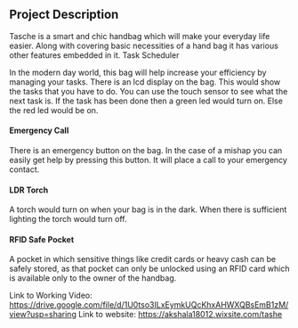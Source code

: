 ## Project Description

Tasche is a smart and chic handbag which will make your everyday life easier. Along with covering basic necessities of a hand bag it has various other features embedded in it.
Task Scheduler

In the modern day world, this bag will help increase your efficiency by managing your tasks.
There is an lcd display on the bag. This would show the tasks that you have to do. You can use the touch sensor to see what the next task is.
If the task has been done then a green led would turn on. Else the red led would be on.

#### Emergency Call

There is an emergency button on the bag.
In the case of a mishap you can easily get help by pressing this button. It will place a call to your emergency contact.

#### LDR Torch

A torch would turn on when your bag is in the dark.
When there is sufficient lighting the torch would turn off.

#### RFID Safe Pocket

A pocket in which sensitive things like credit cards or heavy cash can be safely stored, as that pocket can only be unlocked using an RFID card which is available only to the owner of the handbag.

Link to Working Video: https://drive.google.com/file/d/1U0tso3ILxEymkUQcKhxAHWXQBsEmB1zM/view?usp=sharing
Link to website: https://akshala18012.wixsite.com/tashe 
